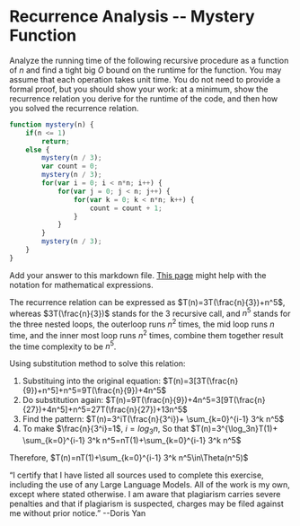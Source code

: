 # Recurrence Analysis -- Mystery Function

Analyze the running time of the following recursive procedure as a function of
$n$ and find a tight big $O$ bound on the runtime for the function. You may
assume that each operation takes unit time. You do not need to provide a formal
proof, but you should show your work: at a minimum, show the recurrence relation
you derive for the runtime of the code, and then how you solved the recurrence
relation.

```javascript
function mystery(n) {
    if(n <= 1)
        return;
    else {
        mystery(n / 3);
        var count = 0;
        mystery(n / 3);
        for(var i = 0; i < n*n; i++) {
            for(var j = 0; j < n; j++) {
                for(var k = 0; k < n*n; k++) {
                    count = count + 1;
                }
            }
        }
        mystery(n / 3);
    }
}
```

Add your answer to this markdown file. [This
page](https://docs.github.com/en/get-started/writing-on-github/working-with-advanced-formatting/writing-mathematical-expressions)
might help with the notation for mathematical expressions.

The recurrence relation can be expressed as $T(n)=3T(\frac{n}{3})+n^5$, whereas $3T(\frac{n}{3})$ stands for the 3 recursive call, and $n^5$ stands for the three nested loops, the outerloop runs $n^2$ times, the mid loop runs $n$ time, and the inner most loop runs $n^2$ times, combine them together result the time complexity to be $n^5$.

Using substitution method to solve this relation:
1. Substituing into the original equation: $T(n)=3[3T(\frac{n}{9})+n^5]+n^5=9T(\frac{n}{9})+4n^5$
2. Do substitution again: $T(n)=9T(\frac{n}{9})+4n^5=3[9T(\frac{n}{27})+4n^5]+n^5=27T(\frac{n}{27})+13n^5$
3. Find the pattern: $T(n)=3^iT(\frac{n}{3^i})+ \sum_{k=0}^{i-1} 3^k n^5$
4. To make $\frac{n}{3^i}=1$, $i=log_3n$, So that $T(n)=3^{\log_3n}T(1)+ \sum_{k=0}^{i-1} 3^k n^5=nT(1)+\sum_{k=0}^{i-1} 3^k n^5$

Therefore, $T(n)=nT(1)+\sum_{k=0}^{i-1} 3^k n^5\in\Theta(n^5)$

“I certify that I have listed all sources used to complete this exercise,
 including the use of any Large Language Models. 
 All of the work is my own, except where stated otherwise. 
 I am aware that plagiarism carries severe penalties and that if plagiarism is suspected, 
 charges may be filed against me without prior notice.” --Doris Yan
